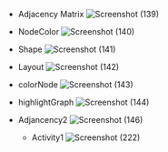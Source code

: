 - Adjacency Matrix
![Screenshot (139)](https://github.com/user-attachments/assets/bce04c29-48b8-40e1-bd88-1cc63421b34a)

- NodeColor
![Screenshot (140)](https://github.com/user-attachments/assets/df5e7604-ac94-4ad1-97e9-178140b931b2)

- Shape
![Screenshot (141)](https://github.com/user-attachments/assets/a830ccb3-932e-4faf-8e7d-82db333024ed)

- Layout
![Screenshot (142)](https://github.com/user-attachments/assets/9363624b-72d3-40b3-ae61-f2d65bc444f4)

- colorNode
![Screenshot (143)](https://github.com/user-attachments/assets/f9541f53-48d6-4ae8-84fe-d152f475ff45)

- highlightGraph
![Screenshot (144)](https://github.com/user-attachments/assets/2e1587c7-d173-4147-a746-b945a9f016c3)

- Adjancency2
  ![Screenshot (146)](https://github.com/user-attachments/assets/a5dcda04-edcb-4869-bd31-e1f9f893efa2)

  - Activity1
  ![Screenshot (222)](https://github.com/user-attachments/assets/e4813342-c80a-4374-acdb-54cd51fa700e)

